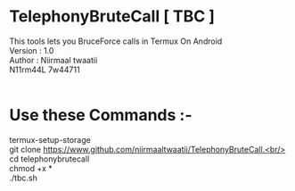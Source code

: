 # TelephonyBruteCall [ TBC ]
This tools lets you BruceForce calls in Termux On Android
<br/>
Version : 1.0 <br/>
Author : Niirmaal twaatii <br/>
N11rm44L 7w44711 <br/>
<br/>
# Use these Commands :- <br/>
termux-setup-storage <br/>
git clone https://www.github.com/niirmaaltwaatii/TelephonyBruteCall.<br/> 
cd telephonybrutecall <br/>
chmod +x * <br/>
./tbc.sh <br/>


